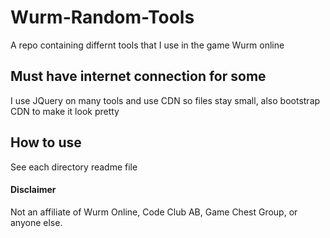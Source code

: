# Wurm-Random-Tools

A repo containing differnt tools that I use in the game Wurm online

## Must have internet connection for some
I use JQuery on many tools and use CDN so files stay small, also bootstrap CDN to make it look pretty

## How to use
See each directory readme file


#### Disclaimer
Not an affiliate of Wurm Online, Code Club AB, Game Chest Group,  or anyone else.
